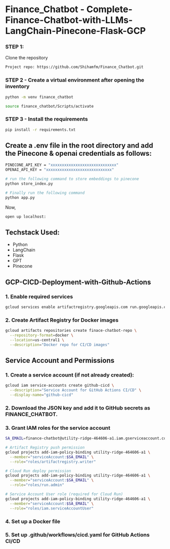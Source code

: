 # Finance_Chatbot - Complete-Finance-Chatbot-with-LLMs-LangChain-Pinecone-Flask-GCP

### STEP 1:

Clone the repository

```bash
Project repo: https://github.com/Shihamfm/Finance_Chatbot.git

```
### STEP 2 - Create a virtual environment after opening the inventory

```bash
python -m venv finance_chatbot
```

```bash
source finance_chatbot/Scripts/activate
```

### STEP 3 - Install the requirements
```bash
pip install -r requirements.txt
```
## Create a .env file in the root directory and add the Pinecone & openai credentials as follows:
```bash
PINECONE_API_KEY = "xxxxxxxxxxxxxxxxxxxxxxxxxxxxx"
OPENAI_API_KEY = "xxxxxxxxxxxxxxxxxxxxxxxxxxxxx"
```
```bash
# run the following command to store embeddings to pinecone
python store_index.py
```

```bash
# Finally run the following command
python app.py
```
Now,
```bash
open up localhost:
```
## Techstack Used:
- Python
- LangChain
- Flask
- GPT
- Pinecone

## GCP-CICD-Deployment-with-Github-Actions

### 1. Enable required services
```bash
gcloud services enable artifactregistry.googleapis.com run.googleapis.com
```
### 2. Create Artifact Registry for Docker images
```bash
gcloud artifacts repositories create finace-chatbot-repo \
  --repository-format=docker \
  --location=us-central1 \
  --description="Docker repo for CI/CD images"
```
## Service Account and Permissions
### 1. Create a service account (if not already created):
```bash
gcloud iam service-accounts create github-cicd \
  --description="Service Account for GitHub Actions CI/CD" \
  --display-name="github-cicd"
```
### 2. Download the JSON key and add it to GitHub secrets as FINANCE_CHATBOT.
### 3. Grant IAM roles for the service account

```bash
SA_EMAIL=finance-chatbot@utility-ridge-464606-a1.iam.gserviceaccount.com

# Artifact Registry push permission
gcloud projects add-iam-policy-binding utility-ridge-464606-a1 \
  --member="serviceAccount:$SA_EMAIL" \
  --role="roles/artifactregistry.writer"

# Cloud Run deploy permission
gcloud projects add-iam-policy-binding utility-ridge-464606-a1 \
  --member="serviceAccount:$SA_EMAIL" \
  --role="roles/run.admin"

# Service Account User role (required for Cloud Run)
gcloud projects add-iam-policy-binding utility-ridge-464606-a1 \
  --member="serviceAccount:$SA_EMAIL" \
  --role="roles/iam.serviceAccountUser"

```

### 4. Set up a Docker file

### 5. Set up .github/workflows/cicd.yaml for GitHub Actions CI/CD


